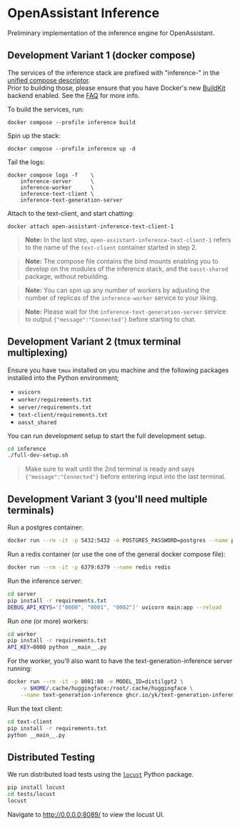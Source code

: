 # OpenAssistant Inference

Preliminary implementation of the inference engine for OpenAssistant.

## Development Variant 1 (docker compose)

The services of the inference stack are prefixed with "inference-" in the
[unified compose descriptor](../docker-compose.yaml). <br/> Prior to building
those, please ensure that you have Docker's new
[BuildKit](https://docs.docker.com/build/buildkit/) backend enabled. See the
[FAQ](https://projects.laion.ai/Open-Assistant/docs/faq#enable-dockers-buildkit-backend)
for more info.

To build the services, run:

```shell
docker compose --profile inference build
```

Spin up the stack:

```shell
docker compose --profile inference up -d
```

Tail the logs:

```shell
docker compose logs -f    \
    inference-server      \
    inference-worker      \
    inference-text-client \
    inference-text-generation-server
```

Attach to the text-client, and start chatting:

```shell
docker attach open-assistant-inference-text-client-1
```

> **Note:** In the last step, `open-assistant-inference-text-client-1` refers to
> the name of the `text-client` container started in step 2.

> **Note:** The compose file contains the bind mounts enabling you to develop on
> the modules of the inference stack, and the `oasst-shared` package, without
> rebuilding.

> **Note:** You can spin up any number of workers by adjusting the number of
> replicas of the `inference-worker` service to your liking.

> **Note:** Please wait for the `inference-text-generation-server` service to
> output `{"message":"Connected"}` before starting to chat.

## Development Variant 2 (tmux terminal multiplexing)

Ensure you have `tmux` installed on you machine and the following packages
installed into the Python environment;

- `uvicorn`
- `worker/requirements.txt`
- `server/requirements.txt`
- `text-client/requirements.txt`
- `oasst_shared`

You can run development setup to start the full development setup.

```bash
cd inference
./full-dev-setup.sh
```

> Make sure to wait until the 2nd terminal is ready and says
> `{"message":"Connected"}` before entering input into the last terminal.

## Development Variant 3 (you'll need multiple terminals)

Run a postgres container:

```bash
docker run --rm -it -p 5432:5432 -e POSTGRES_PASSWORD=postgres --name postgres postgres
```

Run a redis container (or use the one of the general docker compose file):

```bash
docker run --rm -it -p 6379:6379 --name redis redis
```

Run the inference server:

```bash
cd server
pip install -r requirements.txt
DEBUG_API_KEYS='["0000", "0001", "0002"]' uvicorn main:app --reload
```

Run one (or more) workers:

```bash
cd worker
pip install -r requirements.txt
API_KEY=0000 python __main__.py
```

For the worker, you'll also want to have the text-generation-inference server
running:

```bash
docker run --rm -it -p 8001:80 -e MODEL_ID=distilgpt2 \
    -v $HOME/.cache/huggingface:/root/.cache/huggingface \
    --name text-generation-inference ghcr.io/yk/text-generation-inference
```

Run the text client:

```bash
cd text-client
pip install -r requirements.txt
python __main__.py
```

## Distributed Testing

We run distributed load tests using the
[`locust`](https://github.com/locustio/locust) Python package.

```bash
pip install locust
cd tests/locust
locust
```

Navigate to http://0.0.0.0:8089/ to view the locust UI.
